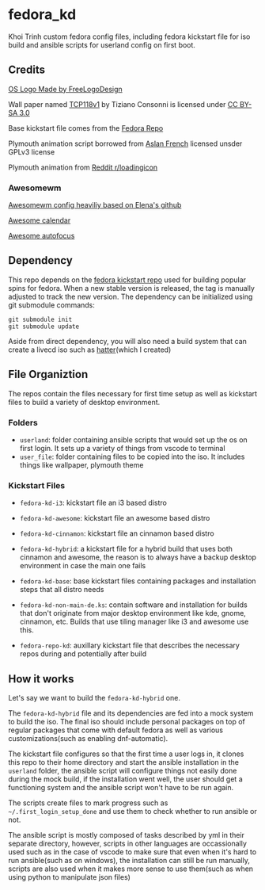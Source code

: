 # fedora_kd

Khoi Trinh custom fedora config files, including fedora kickstart file for iso build and ansible scripts for userland config on first boot.

## Credits

[OS Logo Made by FreeLogoDesign][1]

Wall paper named [TCP118v1][2] by Tiziano Consonni is licensed under [CC BY-SA 3.0][3]

Base kickstart file comes from the [Fedora Repo][4]

Plymouth animation script borrowed from [Aslan French][5] licensed unsder GPLv3 license

Plymouth animation from [Reddit r/loadingicon][6]

### Awesomewm

[Awesomewm config heaviliy based on Elena's github][7]

[Awesome calendar][8]

[Awesome autofocus][9]

## Dependency

This repo depends on the [fedora kickstart repo][4] used for building popular spins for fedora. When a new stable version is released, the tag is manually adjusted to track the new version. The dependency can be initialized using git submodule commands:

```shell
git submodule init
git submodule update
```

Aside from direct dependency, you will also need a build system that can create a livecd iso such as [hatter][10](which I created)

## File Organiztion

The repos contain the files necessary for first time setup as well as kickstart files to build a variety of desktop environment.

### Folders

- `userland`: folder containing ansible scripts that would set up the os on first login. It sets up a variety of things from vscode to terminal
- `user_file`: folder containing files to be copied into the iso. It includes things like wallpaper, plymouth theme

### Kickstart Files

- `fedora-kd-i3`: kickstart file an i3 based distro
- `fedora-kd-awesome`: kickstart file an awesome based distro
- `fedora-kd-cinnamon`: kickstart file an cinnamon based distro
- `fedora-kd-hybrid`: a kickstart file for a hybrid build that uses both cinnamon and awesome, the reason is to always have a backup desktop environment in case the main one fails

- `fedora-kd-base`: base kickstart files containing packages and installation steps that all distro needs
- `fedora-kd-non-main-de.ks`: contain software and installation for builds that don't originate from major desktop environment like kde, gnome, cinnamon, etc. Builds that use tiling manager like i3 and awesome use this.
- `fedora-repo-kd`: auxillary kickstart file that describes the necessary repos during and potentially after build

## How it works

Let's say we want to build the `fedora-kd-hybrid` one.

The `fedora-kd-hybrid` file and its dependencies are fed into a mock system to build the iso. The final iso should include personal packages on top of regular packages that come with default fedora as well as various customizations(such as enabling dnf-automatic).

The kickstart file configures so that the first time a user logs in, it clones this repo to their home directory and start the ansible installation in the `userland` folder, the ansible script will configure things not easily done during the mock build, if the installation went well, the user should get a functioning system and the ansible script won't have to be run again.

The scripts create files to mark progress such as `~/.first_login_setup_done` and use them to check whether to run ansible or not.

The ansible script is mostly composed of tasks described by yml in their separate directory, however, scripts in other languages are occassionally used such as in the case of vscode to make sure that even when it's hard to run ansible(such as on windows), the installation can still be run manually, scripts are also used when it makes more sense to use them(such as when using python to manipulate json files)

[1]: https://www.freelogodesign.org/
[2]: https://www.ostechnix.com/default-set-wallpapers-ubuntu-16-04-lts
[3]: https://creativecommons.org/licenses/by-sa/3.0/us/
[4]: https://pagure.io/fedora-kickstarts
[5]: https://github.com/jcklpe/Plymouth-Animated-Boot-Screen-Creator
[6]: https://www.reddit.com/r/loadingicon/comments/6hy8cd/when_loading_takes_forever_oc/
[7]: https://github.com/elenapan/dotfiles
[8]: https://github.com/deficient/calendar
[9]: https://github.com/awesomeWM/awesome/blob/master/lib/awful/autofocus.lua
[10]: https://github.com/khoitd1997/hatter
